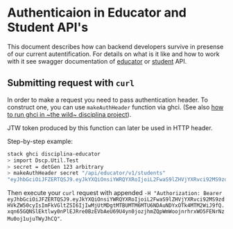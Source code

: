 # Authenticaion in Educator and Student API's

This document describes how can backend developers survive in presense of our current autentification. For details on what is it like and how to work with it see swagger documentation of [educator](/specs/disciplina/educator/api/educator.yaml) or [student](/specs/disciplina/educator/api/student.yaml) API.

## Submitting request with `curl`

In order to make a request you need to pass authentication header. To construct one, you can use `makeAuthHeader` function via ghci.
(See also [how to run ghci in ~the wild~ disciplina project](/docs/build-with-ghci.md)).

JTW token produced by this function can later be used in HTTP header.

Step-by-step example:

```bash
stack ghci disciplina-educator
> import Dscp.Util.Test
> secret = detGen 123 arbitrary
> makeAuthHeader secret "/api/educator/v1/students"
"eyJhbGciOiJFZERTQSJ9.eyJkYXQiOnsiYWRQYXRoIjoiL2FwaS9lZHVjYXRvci92MS9zdHVkZW50cyIsImFkVGltZSI6IjIwMjUtMDgtMTBUMTM6MTU6NDAuNDYxOTk4MTM2WiJ9fQ.xqn65GQNSlEktlwy0nPlEJRre0BzEVbAeU69U4yn0jozjhmZQpWmWoojnrhrxWO5FENrNzMu0oj1ujuTWyJhCQ"
```

Then execute your `curl` request with appended `-H "Authorization: Bearer eyJhbGciOiJFZERTQSJ9.eyJkYXQiOnsiYWRQYXRoIjoiL2FwaS9lZHVjYXRvci92MS9zdHVkZW50cyIsImFkVGltZSI6IjIwMjUtMDgtMTBUMTM6MTU6NDAuNDYxOTk4MTM2WiJ9fQ.xqn65GQNSlEktlwy0nPlEJRre0BzEVbAeU69U4yn0jozjhmZQpWmWoojnrhrxWO5FENrNzMu0oj1ujuTWyJhCQ"`.
